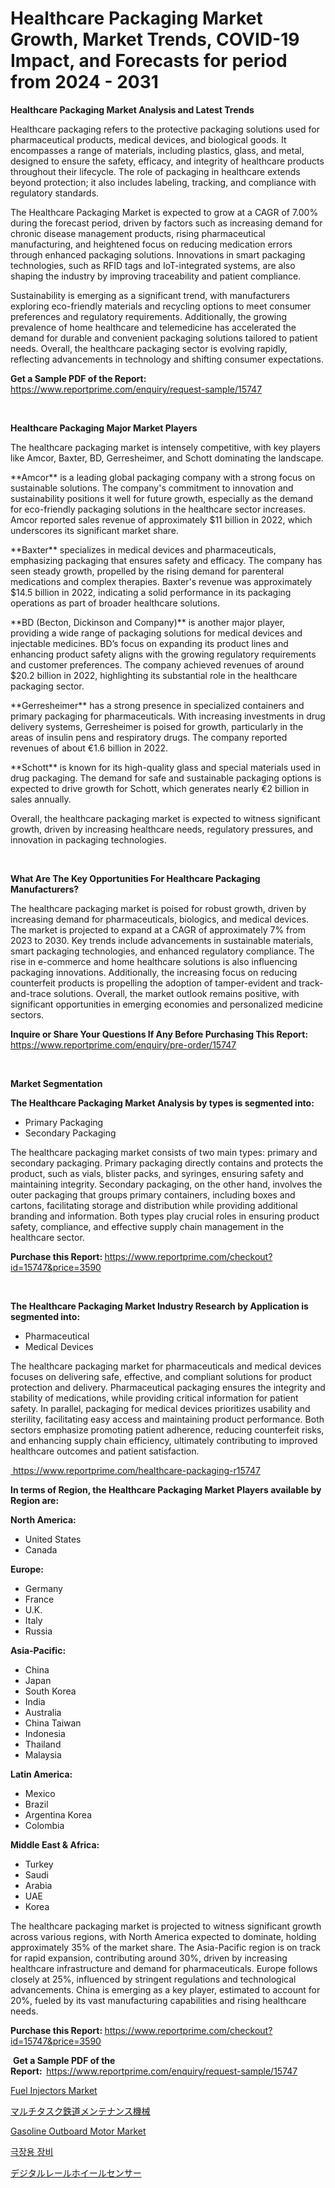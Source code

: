 <p><h1>Healthcare Packaging Market Growth, Market Trends, COVID-19 Impact, and Forecasts for period from 2024 - 2031</h1></p><p><strong>Healthcare Packaging Market Analysis and Latest Trends</strong></p>
<p><p>Healthcare packaging refers to the protective packaging solutions used for pharmaceutical products, medical devices, and biological goods. It encompasses a range of materials, including plastics, glass, and metal, designed to ensure the safety, efficacy, and integrity of healthcare products throughout their lifecycle. The role of packaging in healthcare extends beyond protection; it also includes labeling, tracking, and compliance with regulatory standards.</p><p>The Healthcare Packaging Market is expected to grow at a CAGR of 7.00% during the forecast period, driven by factors such as increasing demand for chronic disease management products, rising pharmaceutical manufacturing, and heightened focus on reducing medication errors through enhanced packaging solutions. Innovations in smart packaging technologies, such as RFID tags and IoT-integrated systems, are also shaping the industry by improving traceability and patient compliance. </p><p>Sustainability is emerging as a significant trend, with manufacturers exploring eco-friendly materials and recycling options to meet consumer preferences and regulatory requirements. Additionally, the growing prevalence of home healthcare and telemedicine has accelerated the demand for durable and convenient packaging solutions tailored to patient needs. Overall, the healthcare packaging sector is evolving rapidly, reflecting advancements in technology and shifting consumer expectations.</p></p>
<p><strong>Get a Sample PDF of the Report:&nbsp;</strong> <a href="https://www.reportprime.com/enquiry/request-sample/15747">https://www.reportprime.com/enquiry/request-sample/15747</a></p>
<p>&nbsp;</p>
<p><strong>Healthcare Packaging Major Market Players</strong></p>
<p><p>The healthcare packaging market is intensely competitive, with key players like Amcor, Baxter, BD, Gerresheimer, and Schott dominating the landscape. </p><p>**Amcor** is a leading global packaging company with a strong focus on sustainable solutions. The company's commitment to innovation and sustainability positions it well for future growth, especially as the demand for eco-friendly packaging solutions in the healthcare sector increases. Amcor reported sales revenue of approximately $11 billion in 2022, which underscores its significant market share.</p><p>**Baxter** specializes in medical devices and pharmaceuticals, emphasizing packaging that ensures safety and efficacy. The company has seen steady growth, propelled by the rising demand for parenteral medications and complex therapies. Baxter's revenue was approximately $14.5 billion in 2022, indicating a solid performance in its packaging operations as part of broader healthcare solutions.</p><p>**BD (Becton, Dickinson and Company)** is another major player, providing a wide range of packaging solutions for medical devices and injectable medicines. BD’s focus on expanding its product lines and enhancing product safety aligns with the growing regulatory requirements and customer preferences. The company achieved revenues of around $20.2 billion in 2022, highlighting its substantial role in the healthcare packaging sector.</p><p>**Gerresheimer** has a strong presence in specialized containers and primary packaging for pharmaceuticals. With increasing investments in drug delivery systems, Gerresheimer is poised for growth, particularly in the areas of insulin pens and respiratory drugs. The company reported revenues of about €1.6 billion in 2022.</p><p>**Schott** is known for its high-quality glass and special materials used in drug packaging. The demand for safe and sustainable packaging options is expected to drive growth for Schott, which generates nearly €2 billion in sales annually.</p><p>Overall, the healthcare packaging market is expected to witness significant growth, driven by increasing healthcare needs, regulatory pressures, and innovation in packaging technologies.</p></p>
<p>&nbsp;</p>
<p><strong>What Are The Key Opportunities For Healthcare Packaging Manufacturers?</strong></p>
<p><p>The healthcare packaging market is poised for robust growth, driven by increasing demand for pharmaceuticals, biologics, and medical devices. The market is projected to expand at a CAGR of approximately 7% from 2023 to 2030. Key trends include advancements in sustainable materials, smart packaging technologies, and enhanced regulatory compliance. The rise in e-commerce and home healthcare solutions is also influencing packaging innovations. Additionally, the increasing focus on reducing counterfeit products is propelling the adoption of tamper-evident and track-and-trace solutions. Overall, the market outlook remains positive, with significant opportunities in emerging economies and personalized medicine sectors.</p></p>
<p><strong>Inquire or Share Your Questions If Any Before Purchasing This Report:</strong> <a href="https://www.reportprime.com/enquiry/pre-order/15747">https://www.reportprime.com/enquiry/pre-order/15747</a></p>
<p>&nbsp;</p>
<p><strong>Market Segmentation</strong></p>
<p><strong>The Healthcare Packaging Market Analysis by types is segmented into:</strong></p>
<p><ul><li>Primary Packaging</li><li>Secondary Packaging</li></ul></p>
<p><p>The healthcare packaging market consists of two main types: primary and secondary packaging. Primary packaging directly contains and protects the product, such as vials, blister packs, and syringes, ensuring safety and maintaining integrity. Secondary packaging, on the other hand, involves the outer packaging that groups primary containers, including boxes and cartons, facilitating storage and distribution while providing additional branding and information. Both types play crucial roles in ensuring product safety, compliance, and effective supply chain management in the healthcare sector.</p></p>
<p><strong>Purchase this Report:&nbsp;</strong><a href="https://www.reportprime.com/checkout?id=15747&price=3590">https://www.reportprime.com/checkout?id=15747&price=3590</a></p>
<p>&nbsp;</p>
<p><strong>The Healthcare Packaging Market Industry Research by Application is segmented into:</strong></p>
<p><ul><li>Pharmaceutical</li><li>Medical Devices</li></ul></p>
<p><p>The healthcare packaging market for pharmaceuticals and medical devices focuses on delivering safe, effective, and compliant solutions for product protection and delivery. Pharmaceutical packaging ensures the integrity and stability of medications, while providing critical information for patient safety. In parallel, packaging for medical devices prioritizes usability and sterility, facilitating easy access and maintaining product performance. Both sectors emphasize promoting patient adherence, reducing counterfeit risks, and enhancing supply chain efficiency, ultimately contributing to improved healthcare outcomes and patient satisfaction.</p></p>
<p><a href="https://www.reportprime.com/healthcare-packaging-r15747">&nbsp;https://www.reportprime.com/healthcare-packaging-r15747</a></p>
<p><strong>In terms of Region, the Healthcare Packaging Market Players available by Region are:</strong></p>
<p>
    <p> <strong> North America: </strong>
        <ul>
            <li>United States</li>
            <li>Canada</li>
        </ul>
        </p> 
    <p> <strong> Europe: </strong>
        <ul>
            <li>Germany</li>
            <li>France</li>
            <li>U.K.</li>
            <li>Italy</li>
            <li>Russia</li>
        </ul>
        </p> 
    <p> <strong> Asia-Pacific: </strong>
        <ul>
            <li>China</li>
            <li>Japan</li>
            <li>South Korea</li>
            <li>India</li>
            <li>Australia</li>
            <li>China Taiwan</li>
            <li>Indonesia</li>
            <li>Thailand</li>
            <li>Malaysia</li>
        </ul>
        </p> 
    <p> <strong> Latin America: </strong>
        <ul>
            <li>Mexico</li>
            <li>Brazil</li>
            <li>Argentina Korea</li>
            <li>Colombia</li>
        </ul>
        </p> 
    <p> <strong> Middle East & Africa: </strong>
        <ul>
            <li>Turkey</li>
            <li>Saudi</li>
            <li>Arabia</li>
            <li>UAE</li>
            <li>Korea</li>
        </ul>
    </p>
    </p>
<p><p>The healthcare packaging market is projected to witness significant growth across various regions, with North America expected to dominate, holding approximately 35% of the market share. The Asia-Pacific region is on track for rapid expansion, contributing around 30%, driven by increasing healthcare infrastructure and demand for pharmaceuticals. Europe follows closely at 25%, influenced by stringent regulations and technological advancements. China is emerging as a key player, estimated to account for 20%, fueled by its vast manufacturing capabilities and rising healthcare needs.</p></p>
<p><strong>Purchase this Report: </strong><a href="https://www.reportprime.com/checkout?id=15747&price=3590">https://www.reportprime.com/checkout?id=15747&price=3590</a></p>
<p>&nbsp;<strong>Get a Sample PDF of the Report:&nbsp;&nbsp;</strong><a href="https://www.reportprime.com/enquiry/request-sample/15747">https://www.reportprime.com/enquiry/request-sample/15747</a></p>
<p><strong></strong></p>
<p><p><a href="https://issuu.com/reportprime-2/docs/fuel-injectors-market-size-2030.ppt_1a6b7bf54a3081">Fuel Injectors Market</a></p><p><a href="https://lerafesills.medium.com/multi-tasking-railway-maintenance-machinery-93475fc77246">マルチタスク鉄道メンテナンス機械</a></p><p><a href="https://www.linkedin.com/pulse/global-gasoline-outboard-motor-market-size-expected-experience-r6g6f?trackingId=e4Dv4%2BuoQcyufJC8Wy4u%2BA%3D%3D">Gasoline Outboard Motor Market</a></p><p><a href="https://medium.com/@ayesakhan333/%EC%84%B8%EA%B3%84-theatrical-equipment-market-%EC%9D%80-2024%EC%97%90%EC%84%9C-2031%EB%A1%9C-%EC%97%B0%ED%8F%89%EA%B7%A0-%EC%A6%9D%EA%B0%80%EC%9C%A8%EC%9D%84-%EB%B3%B4%EC%9D%BC-%EA%B2%83%EC%9C%BC%EB%A1%9C-%EC%98%88%EC%83%81%EB%90%A9%EB%8B%88%EB%8B%A4-98410fe2bf04">극장용 장비</a></p><p><a href="https://lerafesills.medium.com/digital-rail-wheel-sensor-market-%E3%81%AE%E3%82%B0%E3%83%AD%E3%83%BC%E3%83%90%E3%83%AB%E5%B8%82%E5%A0%B4%E6%A6%82%E8%A6%81%E3%81%AF-%E4%B8%96%E7%95%8C%E3%81%8A%E3%82%88%E3%81%B3%E4%B8%BB%E8%A6%81%E5%B8%82%E5%A0%B4%E3%81%AB%E3%81%8A%E3%81%91%E3%82%8B%E6%A5%AD%E7%95%8C%E3%81%AB%E5%BD%B1%E9%9F%BF%E3%82%92%E4%B8%8E%E3%81%88%E3%82%8B%E4%B8%BB%E8%A6%81%E3%81%AA%E3%83%88%E3%83%AC%E3%83%B3%E3%83%89%E3%81%AB%E3%81%A4%E3%81%84%E3%81%A6-%E7%8B%AC%E8%87%AA%E3%81%AE%E8%A6%96%E7%82%B9%E3%82%92%E6%8F%90%E4%BE%9B%E3%81%97%E3%81%BE%E3%81%99-88cc4c7408b8">デジタルレールホイールセンサー</a></p></p>